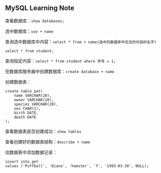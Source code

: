 ## MySQL Learning Note 

查看数据库：` show databases; `

选中数据库：` use + name `

查询选中数据库中内容：` select * from + name(选中的数据库中包含的内容的名字) `

` select * from student; `


查询指定内容：` select * from student where 学号 = 1; `

在数据库服务器中创建数据库：` create database + name `

创建数据表：
```
create table pet(
    name VARCHAR(20),
    owner VARCHAR(20),
    species VARCHAR(20),
    sex CHAR(1),
    birth DATE,
    death DATE
);
```

查看数据表是否创建成功：` show tables `

查看创建好的数据表结构：` describe + name `

往数据表中添加数据记录：
```
insert into pet
values ('Puffball', 'Diane', 'hamster', 'f', '1993-03-30', NULL);
```


